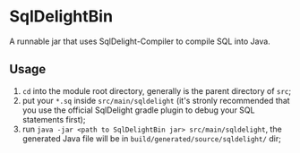 # SqlDelightBin

A runnable jar that uses SqlDelight-Compiler to compile SQL into Java.

## Usage

1. `cd` into the module root directory, generally is the parent directory of `src`;
2. put your `*.sq` inside `src/main/sqldelight` (it's stronly recommended that you
use the official SqlDelight gradle plugin to debug your SQL statements first);
3. run `java -jar <path to SqlDelightBin jar> src/main/sqldelight`, the generated
Java file will be in `build/generated/source/sqldelight/` dir;
